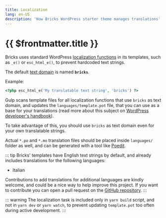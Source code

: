 ```yaml
---
title: Localization
lang: en-US
description: 'How Bricks WordPress starter theme manages translations'
---
```


# {{ $frontmatter.title }}

Bricks uses standard WordPress [localization functions](https://developer.wordpress.org/apis/handbook/internationalization/internationalization-functions/) in its templates, such as `_e()` or `esc_html_e()`, to prevent hardcoded text strings.

The default [text domain](https://developer.wordpress.org/themes/functionality/internationalization/#text-domain) is named **`bricks`**.

Example:

```php
<?php esc_html_e('My translatable text string', 'bricks') ?>
```

Gulp scans template files for all localization functions that use `bricks` as text domain, and updates the `languages/template.pot` file, that you can use as a base for your translations (read more about this subject on [WordPress developer's handbook](https://developer.wordpress.org/apis/handbook/internationalization/localization/)).

To take advantage of this, you should use `bricks` as text domain even for your own translatable strings.

Actual `*.po` and `*.mo` translation files should be placed inside `languages/` folder as well, and can be generated with a tool like [Poedit](https://poedit.net/).

::: tip
Bricks' templates have English text strings by default, and already includes translations for the following languages:

-   Italian

Contributions to add translations for additional languages are kindly welcome, and could be a nice way to help improve this project. If you want to contribute you can open a pull request on the [GitHub repository](https://github.com/stefanobartoletti/bricks).
:::

::: warning
The localization task is included only in `yarn build` script, and not in `yarn dev` or `yarn watch`, to prevent updating `template.pot` too often during active development.
:::

